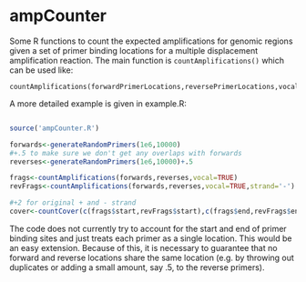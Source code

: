 # ampCounter
Some R functions to count the expected amplifications for genomic regions given a set of primer binding locations for a multiple displacement amplification reaction. The main function is <code>countAmplifications()</code> which can be used like:
```
countAmplifications(forwardPrimerLocations,reversePrimerLocations,vocal=TRUE)
```
A more detailed example is given in example.R:
```R

source('ampCounter.R')

forwards<-generateRandomPrimers(1e6,10000)
#+.5 to make sure we don't get any overlaps with forwards
reverses<-generateRandomPrimers(1e6,10000)+.5

frags<-countAmplifications(forwards,reverses,vocal=TRUE)
revFrags<-countAmplifications(forwards,reverses,vocal=TRUE,strand='-')

#+2 for original + and - strand
cover<-countCover(c(frags$start,revFrags$start),c(frags$end,revFrags$end),vocal=TRUE)+2
```

The code does not currently try to account for the start and end of primer binding sites and just treats each primer as a single location. This would be an easy extension. Because of this, it is necessary to guarantee that no forward and reverse locations share the same location (e.g. by throwing out duplicates or adding a small amount, say .5, to the reverse primers).
